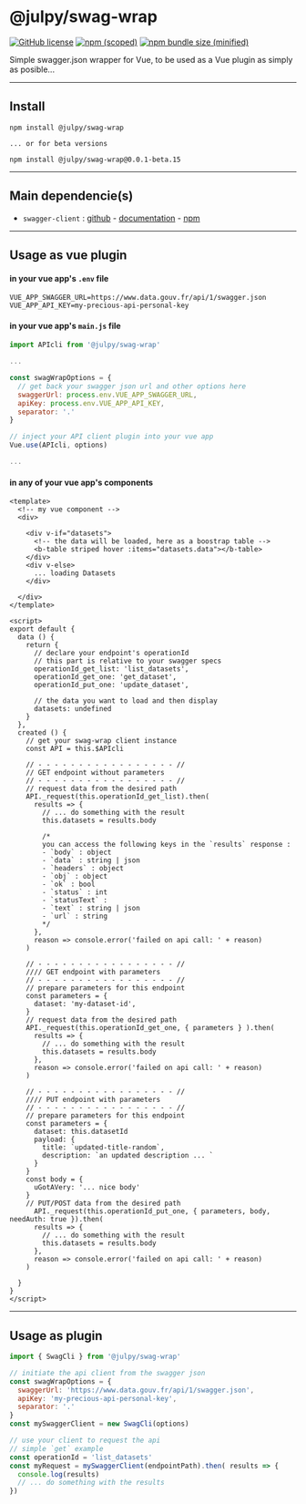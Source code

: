 
# @julpy/swag-wrap

[![GitHub license](https://img.shields.io/github/license/co-demos/swag-wrap)](https://github.com/co-demos/swag-wrap/blob/master/LICENSE) [![npm (scoped)](https://img.shields.io/npm/v/@julpy/swag-wrap.svg)](https://www.npmjs.com/package/@julpy/swag-wrap) [![npm bundle size (minified)](https://img.shields.io/bundlephobia/min/@julpy/swag-wrap.svg)](https://www.npmjs.com/package/@julpy/swag-wrap)

Simple swagger.json wrapper for Vue, to be used as a Vue plugin as simply as posible...

---------
## Install

```terminal
npm install @julpy/swag-wrap

... or for beta versions

npm install @julpy/swag-wrap@0.0.1-beta.15
```

--------
## Main dependencie(s)

- `swagger-client` : [github](https://github.com/swagger-api/swagger-js) - [documentation](https://github.com/swagger-api/swagger-js#readme) - [npm](https://www.npmjs.com/package/swagger-client)


-------
## Usage as vue plugin

#### in your vue app's `.env` file
```env
VUE_APP_SWAGGER_URL=https://www.data.gouv.fr/api/1/swagger.json
VUE_APP_API_KEY=my-precious-api-personal-key
```

#### in your vue app's `main.js` file
```js
import APIcli from '@julpy/swag-wrap'

...

const swagWrapOptions = {
  // get back your swagger json url and other options here
  swaggerUrl: process.env.VUE_APP_SWAGGER_URL,
  apiKey: process.env.VUE_APP_API_KEY,
  separator: '.'
}

// inject your API client plugin into your vue app
Vue.use(APIcli, options)

...

```

#### in any of your vue app's components

```vue
<template>
  <!-- my vue component -->
  <div>

    <div v-if="datasets">
      <!-- the data will be loaded, here as a boostrap table -->
      <b-table striped hover :items="datasets.data"></b-table>
    </div>
    <div v-else>
      ... loading Datasets
    </div>

  </div>
</template>

<script>
export default {
  data () {
    return {
      // declare your endpoint's operationId
      // this part is relative to your swagger specs
      operationId_get_list: 'list_datasets',
      operationId_get_one: 'get_dataset',
      operationId_put_one: 'update_dataset',

      // the data you want to load and then display
      datasets: undefined
    }
  },
  created () {
    // get your swag-wrap client instance
    const API = this.$APIcli

    // - - - - - - - - - - - - - - - - - //
    // GET endpoint without parameters
    // - - - - - - - - - - - - - - - - - //
    // request data from the desired path
    API._request(this.operationId_get_list).then(
      results => {
        // ... do something with the result
        this.datasets = results.body

        /*
        you can access the following keys in the `results` response : 
        - `body` : object
        - `data` : string | json
        - `headers` : object
        - `obj` : object
        - `ok` : bool
        - `status` : int
        - `statusText` : 
        - `text` : string | json
        - `url` : string
        */
      },
      reason => console.error('failed on api call: ' + reason)
    )

    // - - - - - - - - - - - - - - - - - //
    //// GET endpoint with parameters
    // - - - - - - - - - - - - - - - - - //
    // prepare parameters for this endpoint
    const parameters = {
      dataset: 'my-dataset-id',
    }
    // request data from the desired path
    API._request(this.operationId_get_one, { parameters } ).then(
      results => {
        // ... do something with the result
        this.datasets = results.body
      },
      reason => console.error('failed on api call: ' + reason)
    )

    // - - - - - - - - - - - - - - - - - //
    //// PUT endpoint with parameters
    // - - - - - - - - - - - - - - - - - //
    // prepare parameters for this endpoint
    const parameters = {
      dataset: this.datasetId
      payload: {
        title: `updated-title-random`,
        description: `an updated description ... `
      }
    }
    const body = {
      uGotAVery: '... nice body'
    }
    // PUT/POST data from the desired path
      API._request(this.operationId_put_one, { parameters, body, needAuth: true }).then(
      results => {
        // ... do something with the result
        this.datasets = results.body
      },
      reason => console.error('failed on api call: ' + reason)
    )

  }
}
</script>
```


-------
## Usage as plugin

```js
import { SwagCli } from '@julpy/swag-wrap'

// initiate the api client from the swagger json
const swagWrapOptions = {
  swaggerUrl: 'https://www.data.gouv.fr/api/1/swagger.json',
  apiKey: 'my-precious-api-personal-key',
  separator: '.'
}
const mySwaggerClient = new SwagCli(options)

// use your client to request the api
// simple `get` example
const operationId = 'list_datasets'
const myRequest = mySwaggerClient(endpointPath).then( results => {
  console.log(results)
  // ... do something with the results
})
```
